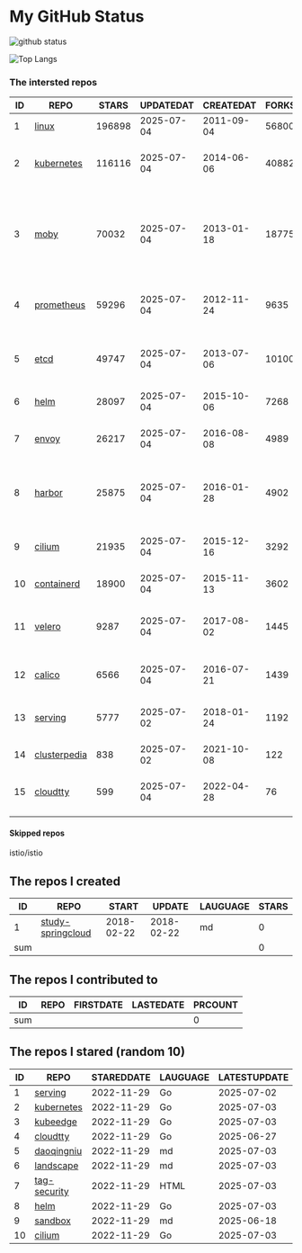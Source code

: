 # My GitHub Status

<img src="https://github-readme-stats-1.yihong0618.vercel.app/api?username=daoqingniu&show_icons=true&&&hide_title=true&count_private=true" alt="github status" />

![Top Langs](https://github-readme-stats-1.yihong0618.vercel.app/api/top-langs/?username=daoqingniu&layout=compact)

<!--START_SECTION:github_repos-->
### The intersted repos
| ID |                              REPO                               | STARS  | UPDATEDAT  | CREATEDAT  | FORKSCOUNT |                                                DESCRIPTIONS                                                |
|----|-----------------------------------------------------------------|--------|------------|------------|------------|------------------------------------------------------------------------------------------------------------|
|  1 | [linux](https://github.com/torvalds/linux)                      | 196898 | 2025-07-04 | 2011-09-04 |      56800 | Linux kernel source tree                                                                                   |
|  2 | [kubernetes](https://github.com/kubernetes/kubernetes)          | 116116 | 2025-07-04 | 2014-06-06 |      40882 | Production-Grade Container Scheduling and Management                                                       |
|  3 | [moby](https://github.com/moby/moby)                            |  70032 | 2025-07-04 | 2013-01-18 |      18775 | The Moby Project - a collaborative project for the container ecosystem to assemble container-based systems |
|  4 | [prometheus](https://github.com/prometheus/prometheus)          |  59296 | 2025-07-04 | 2012-11-24 |       9635 | The Prometheus monitoring system and time series database.                                                 |
|  5 | [etcd](https://github.com/etcd-io/etcd)                         |  49747 | 2025-07-04 | 2013-07-06 |      10100 | Distributed reliable key-value store for the most critical data of a distributed system                    |
|  6 | [helm](https://github.com/helm/helm)                            |  28097 | 2025-07-04 | 2015-10-06 |       7268 | The Kubernetes Package Manager                                                                             |
|  7 | [envoy](https://github.com/envoyproxy/envoy)                    |  26217 | 2025-07-04 | 2016-08-08 |       4989 | Cloud-native high-performance edge/middle/service proxy                                                    |
|  8 | [harbor](https://github.com/goharbor/harbor)                    |  25875 | 2025-07-04 | 2016-01-28 |       4902 | An open source trusted cloud native registry project that stores, signs, and scans content.                |
|  9 | [cilium](https://github.com/cilium/cilium)                      |  21935 | 2025-07-04 | 2015-12-16 |       3292 | eBPF-based Networking, Security, and Observability                                                         |
| 10 | [containerd](https://github.com/containerd/containerd)          |  18900 | 2025-07-04 | 2015-11-13 |       3602 | An open and reliable container runtime                                                                     |
| 11 | [velero](https://github.com/vmware-tanzu/velero)                |   9287 | 2025-07-04 | 2017-08-02 |       1445 | Backup and migrate Kubernetes applications and their persistent volumes                                    |
| 12 | [calico](https://github.com/projectcalico/calico)               |   6566 | 2025-07-04 | 2016-07-21 |       1439 | Cloud native networking and network security                                                               |
| 13 | [serving](https://github.com/knative/serving)                   |   5777 | 2025-07-02 | 2018-01-24 |       1192 | Kubernetes-based, scale-to-zero, request-driven compute                                                    |
| 14 | [clusterpedia](https://github.com/clusterpedia-io/clusterpedia) |    838 | 2025-07-02 | 2021-10-08 |        122 | The Encyclopedia of Kubernetes clusters                                                                    |
| 15 | [cloudtty](https://github.com/cloudtty/cloudtty)                |    599 | 2025-07-04 | 2022-04-28 |         76 | A Friendly Kubernetes CloudShell (Web Terminal) !                                                          |



#### Skipped repos
istio/istio<!--END_SECTION:github_repos-->

<!--START_SECTION:my_github-->
## The repos I created
| ID  |                                 REPO                                 |   START    |   UPDATE   | LAUGUAGE | STARS |
|-----|----------------------------------------------------------------------|------------|------------|----------|-------|
|   1 | [study-springcloud](https://github.com/daoqingniu/study-springcloud) | 2018-02-22 | 2018-02-22 | md       |     0 |
| sum |                                                                      |            |            |          |     0 |

## The repos I contributed to
| ID  | REPO | FIRSTDATE | LASTEDATE | PRCOUNT |
|-----|------|-----------|-----------|---------|
| sum |      |           |           |       0 |

## The repos I stared (random 10)
| ID |                          REPO                          | STAREDDATE | LAUGUAGE | LATESTUPDATE |
|----|--------------------------------------------------------|------------|----------|--------------|
|  1 | [serving](https://github.com/knative/serving)          | 2022-11-29 | Go       | 2025-07-02   |
|  2 | [kubernetes](https://github.com/kubernetes/kubernetes) | 2022-11-29 | Go       | 2025-07-03   |
|  3 | [kubeedge](https://github.com/kubeedge/kubeedge)       | 2022-11-29 | Go       | 2025-07-03   |
|  4 | [cloudtty](https://github.com/cloudtty/cloudtty)       | 2022-11-29 | Go       | 2025-06-27   |
|  5 | [daoqingniu](https://github.com/daoqingniu/daoqingniu) | 2022-11-29 | md       | 2025-07-03   |
|  6 | [landscape](https://github.com/cncf/landscape)         | 2022-11-29 | md       | 2025-07-03   |
|  7 | [tag-security](https://github.com/cncf/tag-security)   | 2022-11-29 | HTML     | 2025-07-03   |
|  8 | [helm](https://github.com/helm/helm)                   | 2022-11-29 | Go       | 2025-07-03   |
|  9 | [sandbox](https://github.com/cncf/sandbox)             | 2022-11-29 | md       | 2025-06-18   |
| 10 | [cilium](https://github.com/cilium/cilium)             | 2022-11-29 | Go       | 2025-07-03   |

<!--END_SECTION:my_github-->
